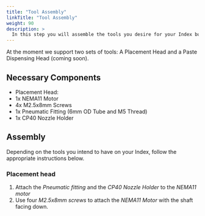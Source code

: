 ```yaml
---
title: "Tool Assembly"
linkTitle: "Tool Assembly"
weight: 90
description: >
  In this step you will assemble the tools you desire for your Index build. 
---
```


At the moment we support two sets of tools: A Placement Head and a Paste Dispensing Head (coming soon).

## Necessary Components

* Placement Head:
* 1x NEMA11 Motor
* 4x M2.5x8mm Screws
* 1x Pneumatic Fitting (6mm OD Tube and M5 Thread)
* 1x CP40 Nozzle Holder

## Assembly

Depending on the tools you intend to have on your Index, follow the appropriate instructions below.

### Placement head

1. Attach the *Pneumatic fitting* and the *CP40 Nozzle Holder* to the *NEMA11 motor*
2. Use four *M2.5x8mm screws* to attach the *NEMA11 Motor* with the shaft facing down.


